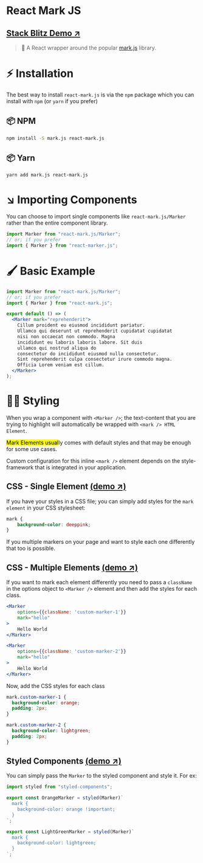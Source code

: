 # React Mark JS

## [Stack Blitz Demo ↗](https://stackblitz.com/edit/react-mark-js?file=src/examples/index.js)

> 🍬 A React wrapper around the popular [mark.js](https://markjs.io) library.

# ⚡️ Installation

The best way to install `react-mark.js` is via the
`npm` package which you can install with `npm` (or `yarn` if you prefer)

## 📦 NPM

```sh
npm install -S mark.js react-mark.js
```

## 📦 Yarn

```sh
yarn add mark.js react-mark.js
```

# ↘️ Importing Components

You can choose to import single components like `react-mark.js/Marker` rather
than the entire component library.

```jsx
import Marker from "react-mark.js/Marker";
// or; if you prefer
import { Marker } from "react-marker.js";
```

# 🖌 Basic Example

```jsx
import Marker from "react-mark.js/Marker";
// or; if you prefer
import { Marker } from "react-mark.js";

export default () => (
  <Marker mark="reprehenderit">
    Cillum proident eu eiusmod incididunt pariatur. 
    Ullamco qui deserunt ut reprehenderit cupidatat cupidatat 
    nisi non occaecat non commodo. Magna 
    incididunt eu laboris laboris labore. Sit duis 
    ullamco qui nostrud aliqua do
    consectetur do incididunt eiusmod nulla consectetur. 
    Sint reprehenderit culpa consectetur irure commodo magna. 
    Officia Lorem veniam est cillum.
  </Marker>
);
```

# 💇‍♂️ Styling

When you wrap a component with `<Marker />`; the text-content
that you are trying to highlight will automatically be wrapped
with `<mark /> HTML Element`.

<mark>Mark Elements usual</mark>ly comes with default styles and that may be
enough for some use cases.

Custom configuration for this inline `<mark />` element depends on
the style-framework that is integrated in your application.

## CSS - Single Element [(demo ↗)](https://stackblitz.com/edit/react-mark-js?file=src/examples/CSSExample/index.js)

If you have your styles in a CSS file; you can simply add styles for
the `mark element` in your CSS stylesheet:


```CSS
mark {
    background-color: deeppink;
}
```

If you multiple markers on your page and want to style each one
differently that too is possible.

## CSS - Multiple Elements [(demo ↗)](https://stackblitz.com/edit/react-mark-js?file=src/examples/CSSExample/index.js)

If you want to mark each element differently you need
to pass a `className` in the options object to
`<Marker />` element and then add the styles for
each class.

<div id="react-mark-js-css-example"></div>

```jsx
<Marker
    options={{className: 'custom-marker-1'}}
    mark="hello"
>
    Hello World
</Marker>

<Marker
    options={{className: 'custom-marker-2'}}
    mark="hello"
>
    Hello World
</Marker>
```

Now, add the CSS styles for each class

```css
mark.custom-marker-1 {
  background-color: orange;
  padding: 2px;
}

mark.custom-marker-2 {
  background-color: lightgreen;
  padding: 2px;
}
```

## Styled Components [(demo ↗)](https://stackblitz.com/edit/react-mark-js?file=src/examples/StyledComponentsExample/index.js)

You can simply pass the `Marker` to the styled component
and style it. For ex:

```jsx
import styled from "styled-components";

export const OrangeMarker = styled(Marker)`
  mark {
    background-color: orange !important;
  }
`;

export const LightGreenMarker = styled(Marker)`
  mark {
    background-color: lightgreen;
  }
`;
```
